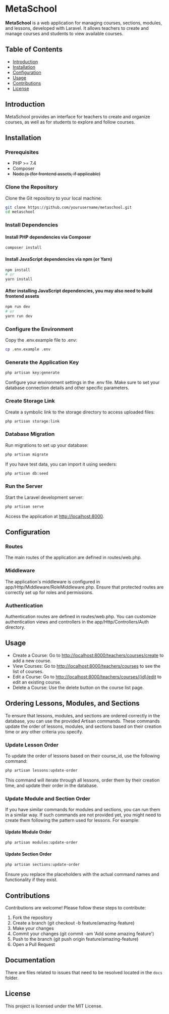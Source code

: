# MetaSchool

**MetaSchool** is a web application for managing courses, sections, modules, and lessons, developed with Laravel. It allows teachers to create and manage courses and students to view available courses.

## Table of Contents

- [Introduction](#introduction)
- [Installation](#installation)
- [Configuration](#configuration)
- [Usage](#usage)
- [Contributions](#contributions)
- [License](#license)

## Introduction

MetaSchool provides an interface for teachers to create and organize courses, as well as for students to explore and follow courses.

## Installation

### Prerequisites

- PHP >= 7.4
- Composer
- ~~Node.js (for frontend assets, if applicable)~~

### Clone the Repository

Clone the Git repository to your local machine:

```bash
git clone https://github.com/yourusername/metaschool.git
cd metaschool
```

### Install Dependencies

#### Install PHP dependencies via Composer

```bash
composer install
```

#### Install JavaScript dependencies via npm (or Yarn)

```bash
npm install
# or
yarn install
```

#### After installing JavaScript dependencies, you may also need to build frontend assets

```bash
npm run dev
# or
yarn run dev
```

### Configure the Environment

Copy the .env.example file to .env:

```bash
cp .env.example .env
```

### Generate the Application Key

```bash
php artisan key:generate
```

Configure your environment settings in the .env file. Make sure to set your database connection details and other specific parameters.

### Create Storage Link

Create a symbolic link to the storage directory to access uploaded files:

```bash
php artisan storage:link
```

### Database Migration

Run migrations to set up your database:

```bash
php artisan migrate
```

If you have test data, you can import it using seeders:

```bash
php artisan db:seed
```

### Run the Server

Start the Laravel development server:

```bash
php artisan serve
```

Access the application at <http://localhost:8000>.

## Configuration

### Routes

The main routes of the application are defined in routes/web.php.

### Middleware

The application's middleware is configured in app/Http/Middleware/RoleMiddleware.php. Ensure that protected routes are correctly set up for roles and permissions.

### Authentication

Authentication routes are defined in routes/web.php. You can customize authentication views and controllers in the app/Http/Controllers/Auth directory.

## Usage

- Create a Course: Go to <http://localhost:8000/teachers/courses/create> to add a new course.
- View Courses: Go to <http://localhost:8000/teachers/courses> to see the list of courses.
- Edit a Course: Go to <http://localhost:8000/teachers/courses/{id}/edit> to edit an existing course.
- Delete a Course: Use the delete button on the course list page.

## Ordering Lessons, Modules, and Sections

To ensure that lessons, modules, and sections are ordered correctly in the database, you can use the provided Artisan commands. These commands update the order of lessons, modules, and sections based on their creation time or any other criteria you specify.

### Update Lesson Order

To update the order of lessons based on their course_id, use the following command:

```bash
php artisan lessons:update-order
```

This command will iterate through all lessons, order them by their creation time, and update their order in the database.

### Update Module and Section Order

If you have similar commands for modules and sections, you can run them in a similar way. If such commands are not provided yet, you might need to create them following the pattern used for lessons. For example:

#### Update Module Order

```bash
php artisan modules:update-order
```

#### Update Section Order

```bash
php artisan sections:update-order
```

Ensure you replace the placeholders with the actual command names and functionality if they exist.

## Contributions

Contributions are welcome! Please follow these steps to contribute:

1. Fork the repository
2. Create a branch (git checkout -b feature/amazing-feature)
3. Make your changes
4. Commit your changes (git commit -am 'Add some amazing feature')
5. Push to the branch (git push origin feature/amazing-feature)
6. Open a Pull Request

## Documentation

There are files related to issues that need to be resolved located in the `docs` folder.

## License

This project is licensed under the MIT License.
